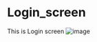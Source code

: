 # Login_screen
This is Login screen
![image](https://user-images.githubusercontent.com/59212692/173916369-48185139-8ba7-4c26-82ce-bc489b15382c.png)
